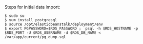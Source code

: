 Steps for initial data import:

```
$ sudo su
$ yum install postgresql
$ source /opt/elasticbeanstalk/deployment/env
$ export PGPASSWORD=$RDS_PASSWORD ;  psql -h $RDS_HOSTNAME -p $RDS_PORT -U $RDS_USERNAME -d $RDS_DB_NAME < /var/app/current/pg_dump.sql
```
